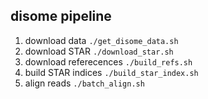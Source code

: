 disome pipeline
------

1. download data `./get_disome_data.sh`
2. download STAR `./download_star.sh`
3. download referecences `./build_refs.sh`
4. build STAR indices `./build_star_index.sh`
5. align reads `./batch_align.sh`